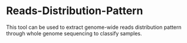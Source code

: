 # Reads-Distribution-Pattern
This tool can be used to extract genome-wide reads distribution pattern through whole genome sequencing to classify samples.
